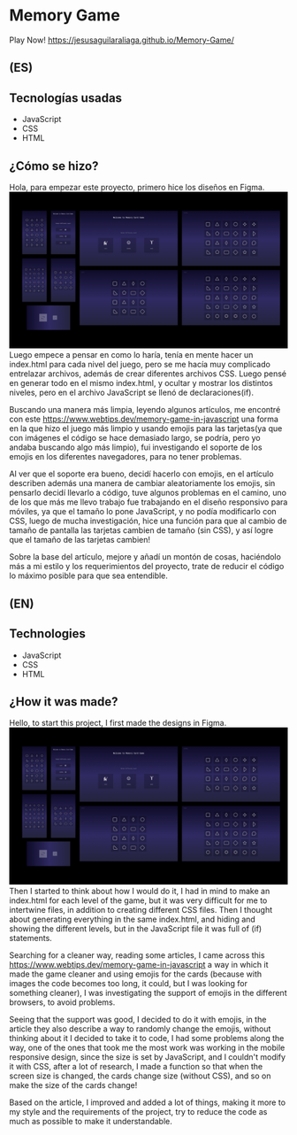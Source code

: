 # Memory Game
Play Now! https://jesusaguilaraliaga.github.io/Memory-Game/

## (ES)

## Tecnologías usadas

* JavaScript
* CSS 
* HTML

## ¿Cómo se hizo?

Hola, para empezar este proyecto, primero hice los diseños en Figma.
![Screenshot](screenshot.png)
Luego empece a pensar en como lo haría, tenía en mente hacer un index.html para cada nivel del juego, pero se me hacía muy complicado entrelazar archivos, además de crear diferentes archivos CSS.
Luego pensé en generar todo en el mismo index.html, y ocultar y mostrar los distintos niveles, pero en el archivo JavaScript se llenó de declaraciones(if).

Buscando una manera más limpia, leyendo algunos artículos, me encontré con este 
https://www.webtips.dev/memory-game-in-javascript
una forma en la que hizo el juego más limpio y usando emojis para las tarjetas(ya que con imágenes el código se hace demasiado largo, se podría, pero yo andaba buscando algo más limpio), fui investigando el soporte de los emojis en los diferentes navegadores, para no tener problemas.

Al ver que el soporte era bueno, decidí hacerlo con emojis, en el artículo describen además una manera de cambiar aleatoriamente los emojis, sin pensarlo decidí llevarlo a código, tuve algunos problemas en el camino, uno de los que más me llevo trabajo fue trabajando en el diseño responsivo para móviles, ya que el tamaño lo pone JavaScript, y no podía modificarlo con CSS, luego de mucha investigación, hice una función para que al cambio de tamaño de pantalla las tarjetas cambien de tamaño (sin CSS), y así logre que el tamaño de las tarjetas cambien!

Sobre la base del artículo, mejore y añadí un montón de cosas, haciéndolo más a mi estilo y los requerimientos del proyecto,
trate de reducir el código lo máximo posible para que sea entendible.


## (EN)

## Technologies

* JavaScript
* CSS 
* HTML

## ¿How it was made?

Hello, to start this project, I first made the designs in Figma.
![Screenshot](screenshot.png)
Then I started to think about how I would do it, I had in mind to make an index.html for each level of the game, but it was very difficult for me to intertwine files, in addition to creating different CSS files.
Then I thought about generating everything in the same index.html, and hiding and showing the different levels, but in the JavaScript file it was full of (if) statements.

Searching for a cleaner way, reading some articles, I came across this
https://www.webtips.dev/memory-game-in-javascript
a way in which it made the game cleaner and using emojis for the cards (because with images the code becomes too long, it could, but I was looking for something cleaner), I was investigating the support of emojis in the different browsers, to avoid problems.

Seeing that the support was good, I decided to do it with emojis, in the article they also describe a way to randomly change the emojis, without thinking about it I decided to take it to code, I had some problems along the way, one of the ones that took me the most work was working in the mobile responsive design, since the size is set by JavaScript, and I couldn't modify it with CSS, after a lot of research, I made a function so that when the screen size is changed, the cards change size (without CSS), and so on make the size of the cards change!

Based on the article, I improved and added a lot of things, making it more to my style and the requirements of the project,
try to reduce the code as much as possible to make it understandable.
